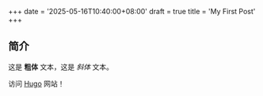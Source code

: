 +++
date = '2025-05-16T10:40:00+08:00'
draft = true
title = 'My First Post'
+++
## 简介

这是 **粗体** 文本，这是 *斜体* 文本。

访问 [Hugo](https://gohugo.io) 网站！